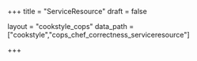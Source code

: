 +++
title = "ServiceResource"
draft = false

layout = "cookstyle_cops"
data_path = ["cookstyle","cops_chef_correctness_serviceresource"]

+++

<!-- The content of this page is automatically generated from the
cops_chef_correctness_serviceresource.yml file in github.com/chef/cookstyle/blob/master/docs-chef-io/data/cookstyle/. -->
